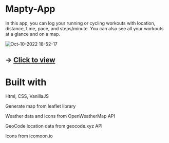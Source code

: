 # Mapty-App 

In this app, you can log your running or cycling workouts with location, distance, time, pace, and steps/minute. 
You can also see all your workouts at a glance and on a map.

![Oct-10-2022 18-52-17](https://user-images.githubusercontent.com/99020542/194907401-ac6e4cf0-81db-4a6e-a76c-566df0eb35ff.gif)

## -> [Click to view](https://distorrrtion.github.io/Mapty-App/)

# Built with
Html, CSS, VanillaJS

Generate map from leaflet library

Weather data and icons from OpenWeatherMap API

GeoCode location data from geocode.xyz API

Icons from icomoon.io
